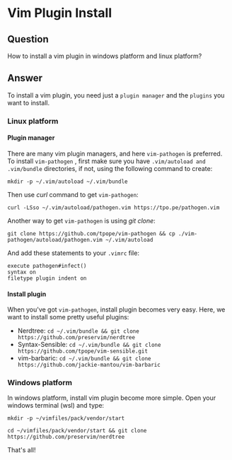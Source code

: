 # Vim Plugin Install

## Question
How to install a vim plugin in windows platform and linux platform?

## Answer
To install a vim plugin, you need just a `plugin manager` and the `plugins` you want to install.

### Linux platform

#### Plugin manager
There are many vim plugin managers, and here `vim-pathogen` is preferred. To install `vim-pathogen` , first
make sure you have `.vim/autoload and .vim/bundle` directories, if not, using the following command to create:
```
mkdir -p ~/.vim/autoload ~/.vim/bundle
```

Then use *curl* command to get `vim-pathogen`:
```
curl -LSso ~/.vim/autoload/pathogen.vim https://tpo.pe/pathogen.vim
```

Another way to get `vim-pathogen` is using *git clone*:
```
git clone https://github.com/tpope/vim-pathogen && cp ./vim-pathogen/autoload/pathogen.vim ~/.vim/autoload
```

And add these statements to your `.vimrc` file:
```
execute pathogen#infect()
syntax on
filetype plugin indent on
```

#### Install plugin
When you've got `vim-pathogen`, install plugin becomes very easy. Here, we want to install some pretty useful plugins:

- Nerdtree: `cd ~/.vim/bundle && git clone https://github.com/preservim/nerdtree`
- Syntax-Sensible: `cd ~/.vim/bundle && git clone https://github.com/tpope/vim-sensible.git`
- vim-barbaric: `cd ~/.vim/bundle && git clone https://github.com/jackie-mantou/vim-barbaric`

### Windows platform

In windows platform, install vim plugin become more simple. Open your windows terminal (wsl) and type:
```
mkdir -p ~/vimfiles/pack/vendor/start

cd ~/vimfiles/pack/vendor/start && git clone https://github.com/preservim/nerdtree
```

That's all!



